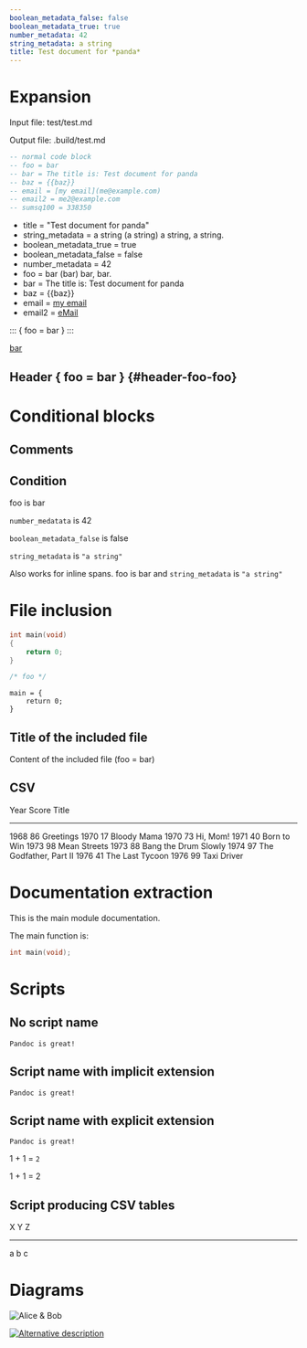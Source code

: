 ```yaml
---
boolean_metadata_false: false
boolean_metadata_true: true
number_metadata: 42
string_metadata: a string
title: Test document for *panda*
---
```


# Expansion

Input file: test/test.md

Output file: .build/test.md

``` lua
-- normal code block
-- foo = bar
-- bar = The title is: Test document for panda
-- baz = {{baz}}
-- email = [my email](me@example.com)
-- email2 = me2@example.com
-- sumsq100 = 338350
```

-   title = "Test document for panda"
-   string_metadata = a string (a string) a string, a string.
-   boolean_metadata_true = true
-   boolean_metadata_false = false
-   number_metadata = 42
-   foo = bar (bar) bar, bar.
-   bar = The title is: Test document for panda
-   baz = {{baz}}
-   email = [my email](me@example.com)
-   email2 = [eMail](mailto:me2@example.com)

::: { foo = bar } :::

[bar](bar/index.html)

## Header { foo = bar } {#header-foo-foo}

# Conditional blocks

## Comments

## Condition

<div>

foo is bar

</div>

<div>

`number_medatata` is 42

</div>

<div>

`boolean_metadata_false` is false

</div>

<div>

`string_metadata` is `"a string"`

</div>

Also works for inline spans. foo is bar and `string_metadata` is
`"a string"`

# File inclusion

``` c
int main(void)
{
    return 0;
}

/* foo */
```

    main = {
        return 0;
    }

## Title of the included file

Content of the included file (foo = bar)

## CSV

  Year   Score   Title
  ------ ------- ------------------------
  1968   86      Greetings
  1970   17      Bloody Mama
  1970   73      Hi, Mom!
  1971   40      Born to Win
  1973   98      Mean Streets
  1973   88      Bang the Drum Slowly
  1974   97      The Godfather, Part II
  1976   41      The Last Tycoon
  1976   99      Taxi Driver

# Documentation extraction

This is the main module documentation.

The main function is:

``` c
int main(void);
```

# Scripts

## No script name

``` class
Pandoc is great!
```

## Script name with implicit extension

``` class
Pandoc is great!
```

## Script name with explicit extension

``` class
Pandoc is great!
```

1 + 1 = `2`

1 + 1 = 2

## Script producing CSV tables

  X   Y   Z
  --- --- ---
  a   b   c

# Diagrams

![Alice & Bob](.build/img/panda_plantuml_test.svg "Alice & Bob")

[![Alternative
description](.build/cache/0ec62f1568ac33e20ec8d430ae77a9cbe6c9cd46.svg "Alice & Bob")](http://example.com "Alice & Bob")

